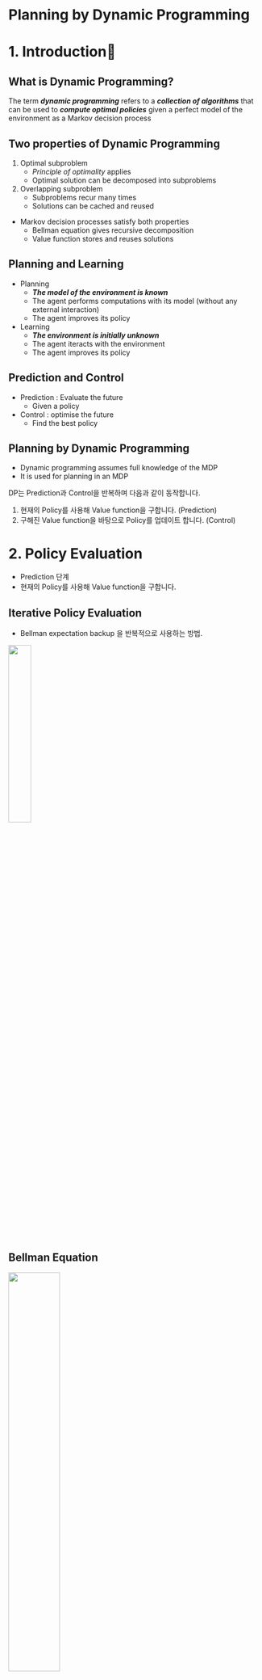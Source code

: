# **Planning by Dynamic Programming**

# **1. Introduction**  

## What is Dynamic Programming?

The term ***dynamic programming*** refers to a ***collection of algorithms*** that can be used to ***compute optimal policies*** given a perfect model of the environment as a Markov decision process

## Two properties of Dynamic Programming

1. Optimal subproblem
    - *Principle of optimality* applies
    - Optimal solution can be decomposed into subproblems
2. Overlapping subproblem
    - Subproblems recur many times
    - Solutions can be cached and reused

* Markov decision processes satisfy both properties
    * Bellman equation gives recursive decomposition
    * Value function stores and reuses solutions

## Planning and Learning

* Planning
    * ***The model of the environment is known***
    * The agent performs computations with its model (without any external interaction)
    * The agent improves its policy    
* Learning
    * ***The environment is initially unknown***
    * The agent iteracts with the environment
    * The agent improves its policy

## Prediction and Control

* Prediction : Evaluate the future
    * Given a policy
* Control : optimise the future
    * Find the best policy

## Planning by Dynamic Programming

* Dynamic programming assumes full knowledge of the MDP
* It is used for planning in an MDP

DP는 Prediction과 Control을 반복하며 다음과 같이 동작합니다.
1. 현재의 Policy를 사용해 Value function을 구합니다. (Prediction)
2. 구해진 Value function을 바탕으로 Policy를 업데이트 합니다. (Control)

# **2. Policy Evaluation**

* Prediction 단계
* 현재의 Policy를 사용해 Value function을 구합니다.

## Iterative Policy Evaluation
* Bellman expectation backup 을 반복적으로 사용하는 방법.

<img src="./Images/0.png" width="30%"/>

## Bellman Equation

<img src="./Images/1.png" width="45%"/>

## Example

<img src="./Images/4.png" width="45%"/>
<br>
<img src="./Images/3.png" width="45%"/>
<img src="./Images/2.png" width="45%"/>

# **3. Policy Iteration**

## How to Improve a Policy

<img src="./Images/5.png" width="45%"/>

## Policy Iteration

<img src="./Images/6.png" width="50%"/>

## Policy Improvement (증명)

<img src="./Images/7.png" width="50%"/>
<img src="./Images/8.png" width="50%"/>

## Extension to policy Iteration
- 그런데 2. Policy Evaluation의 Iterative Policy Evaluation을 몇번이나 해야하는가?
- 꼭 수없이 많은 단계의(e.g K=1000) Evaluation을 한 뒤에 Policy Improvement를 해야하는가?
- 적당한 때에 (e.g K=5) 끊고, Policy Improvement를 하면 안되는가? -> ***Value Iteration***

<img src="./Images/9.png" width="50%"/>

# **4. Value Iteration**

## Principle of Optimality

- s1 -> s2, s2가 s1의 Successor state, s2에서 optimal value가 존재한다면 s1에서도 optimal value를 찾을 수 있다.

<img src="./Images/10.png" width="45%"/>

## Deterministic Value Iteration
- 만약 Bellman Optimality Equation을 통해 Final state부터 시작해서 V*(s)를 구할 수 있다.

<img src="./Images/11.png" width="45%"/>

## Example

<img src="./Images/12.png" width="55%"/>

## Value Iteration

<img src="./Images/13.png" width="55%"/>
<img src="./Images/14.png" width="50%"/>

# **5. Summary**

<img src="./Images/15.png" width="50%"/>

# **6. Asynchronous Dynamic Programming**

- In-place dynamic programming
- Prioritised sweeping
- Real-time dynamic programming

